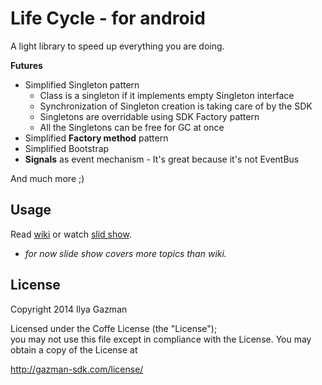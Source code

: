Life Cycle - for android
==========
A light library to speed up everything you are doing.

**Futures**
 - Simplified Singleton pattern
    - Class is a singleton if it implements empty Singleton interface
    - Synchronization of Singleton creation is taking care of by the SDK
    - Singletons are overridable using SDK Factory pattern
    - All the Singletons can be free for GC at once
 - Simplified **Factory method** pattern
 - Simplified Bootstrap
 - **Signals** as event mechanism - It's great because it's not EventBus 

And much more ;)

Usage
-----

Read [wiki](https://github.com/Ilya-Gazman/android_life_cycle/wiki) or watch [slid show](https://docs.google.com/presentation/d/181WIzXmmO7e16gPUp_sV2lsfFfhR2z8mh2VsDcotBNU/pub?start=false&loop=false&delayms=3000).

* *for now slide show covers more topics than wiki.*


License
-------
Copyright 2014 Ilya Gazman

Licensed under the Coffe License (the "License");<br>
you may not use this file except in compliance with the License.
You may obtain a copy of the License at

   http://gazman-sdk.com/license/
